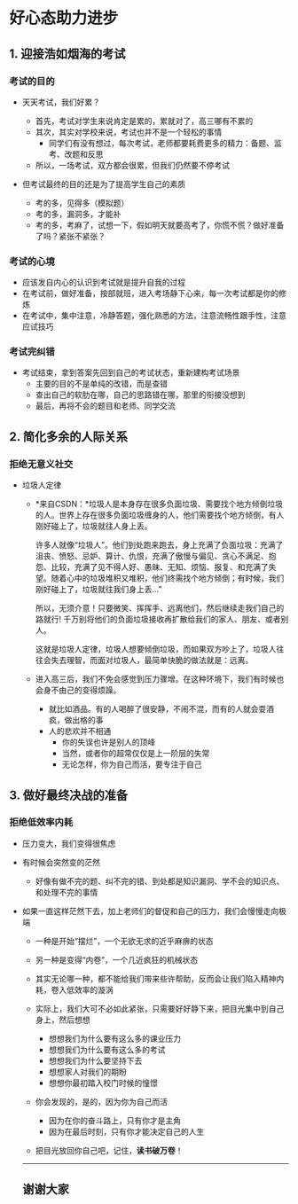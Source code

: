 

# 好心态助力进步

## 1. 迎接浩如烟海的考试

### 考试的目的

- 天天考试，我们好累？
  - 首先，考试对学生来说肯定是累的，累就对了，高三哪有不累的
  - 其次，其实对学校来说，考试也并不是一个轻松的事情
    - 同学们有没有想过，每次考试，老师都要耗费更多的精力：备题、监考、改题和反思
  - 所以，一场考试，双方都会很累，但我们仍然要不停考试
  
- 但考试最终的目的还是为了提高学生自己的素质
  - 考的多，见得多（模拟题）
  - 考的多，漏洞多，才能补
  - 考的多，考麻了，试想一下，假如明天就要高考了，你慌不慌？做好准备了吗？紧张不紧张？

### 考试的心境

- 应该发自内心的认识到考试就是提升自我的过程
- 在考试前，做好准备，按部就班，进入考场静下心来，每一次考试都是你的修炼
- 在考试中，集中注意，冷静答题，强化熟悉的方法，注意流畅性跟手性，注意应试技巧

### 考试完纠错

- 考试结束，拿到答案先回到自己的考试状态，重新建构考试场景
  - 主要的目的不是单纯的改错，而是查错
  - 查出自己的软肋在哪，自己的思路错在哪，那里的衔接没想到
  - 最后，再将不会的题目和老师、同学交流

## 2. 简化多余的人际关系

### 拒绝无意义社交

- 垃圾人定律

  - *来自CSDN：*垃圾人是本身存在很多负面垃圾、需要找个地方倾倒垃圾的人。世界上存在很多负面垃圾缠身的人，他们需要找个地方倾倒，有人刚好碰上了，垃圾就往人身上丢。

    许多人就像“垃圾人”。他们到处跑来跑去，身上充满了负面垃圾：充满了沮丧、愤怒、忌妒、算计、仇恨，充满了傲慢与偏见、贪心不满足、抱怨、比较，充满了见不得人好、愚昧、无知、烦恼、报复、和充满了失望。随着心中的垃圾堆积又堆积，他们终需找个地方倾倒；有时候，我们刚好碰上了，垃圾就往我们身上丢…”

    所以，无须介意！只要微笑、挥挥手、远离他们，然后继续走我们自己的路就行! 千万别将他们的负面垃圾接收再扩散给我们的家人、朋友、或者别人。

    这就是垃圾人定律，垃圾人想要倾倒垃圾，而如果双方吵上了，垃圾人往往会失去理智，而面对垃圾人，最简单快脆的做法就是：远离。

  - 进入高三后，我们不免会感觉到压力骤增。在这种环境下，我们有时候也会身不由己的变得烦躁。

    - 就比如酒品。有的人喝醉了很安静，不闹不混，而有的人就会耍酒疯，做出格的事
    - 人的悲欢并不相通
      - 你的失误也许是别人的顶峰
      - 当然，或者你的超常仅仅是上一阶层的失常
      - 无论怎样，你为自己而活，要专注于自己

## 3. 做好最终决战的准备

### 拒绝低效率内耗

- 压力变大，我们变得很焦虑

- 有时候会突然变的茫然

  - 好像有做不完的题、纠不完的错、到处都是知识漏洞、学不会的知识点、和处理不完的事情

- 如果一直这样茫然下去，加上老师们的督促和自己的压力，我们会慢慢走向极端

  - 一种是开始“摆烂”，一个无欲无求的近乎麻痹的状态
  - 另一种是变得“内卷”，一个几近疯狂的机械状态

  - 其实无论哪一种，都不能给我们带来些许帮助，反而会让我们陷入精神内耗，卷入低效率的漩涡
  - 实际上，我们大可不必如此紧张，只需要好好静下来，把目光集中到自己身上，然后想想
    - 想想我们为什么要有这么多的课业压力
    - 想想我们为什么要有这么多的考试
    - 想想我们为什么要坚持下去
    - 想想家人对我们的期盼
    - 想想你最初踏入校门时候的憧憬
  - 你会发现的，是的，因为你为自己而活
    - 因为在你的奋斗路上，只有你才是主角
    - 因为在最后时刻，只有你才能决定自己的人生
  - 把目光放回你自己吧，记住，**读书破万卷**！

  ---

  ## 谢谢大家

